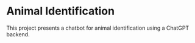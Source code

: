 # Animal Identification

This project presents a chatbot for animal identification using a ChatGPT backend.